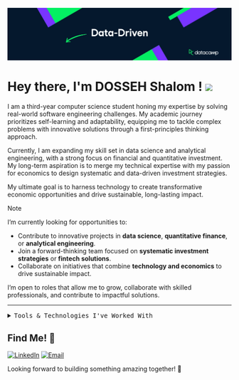 ![banner](.github/assets/Linkedin_Cover_-_Data-Driven_t1tqsx.webp)
# Hey there, I'm DOSSEH Shalom ! <img src="https://github.com/TheDudeThatCode/TheDudeThatCode/blob/master/Assets/Hi.gif" width="29px">

I am a third-year computer science student honing my expertise by solving real-world software engineering challenges. My academic journey prioritizes self-learning and adaptability, equipping me to tackle complex problems with innovative solutions through a first-principles thinking approach.

Currently, I am expanding my skill set in data science and analytical engineering, with a strong focus on financial and quantitative investment. My long-term aspiration is to merge my technical expertise with my passion for economics to design systematic and data-driven investment strategies.

My ultimate goal is to harness technology to create transformative economic opportunities and drive sustainable, long-lasting impact.

> [!NOTE]  
> I’m currently looking for opportunities to:  
> - Contribute to innovative projects in **data science**, **quantitative finance**, or **analytical engineering**.  
> - Join a forward-thinking team focused on **systematic investment strategies** or **fintech solutions**.  
> - Collaborate on initiatives that combine **technology and economics** to drive sustainable impact.  

I’m open to roles that allow me to grow, collaborate with skilled professionals, and contribute to impactful solutions.

---

<details>
<summary><samp>Tools & Technologies I've Worked With</samp></summary>

### <samp>Programming Languages</samp>
- <img src="https://img.icons8.com/color/48/000000/python.png" alt="Python" width="20"/> **Python**  
- <img src="https://img.icons8.com/color/48/000000/javascript.png" alt="JavaScript" width="20"/> **JavaScript** 
- <img src="https://img.icons8.com/color/48/000000/c-plus-plus-logo.png" alt="C++" width="20"/> **C++**
- <img src="https://img.icons8.com/color/48/000000/bash.png" alt="Bash" width="20"/> **Bash Scripting**

### <samp>Frameworks & Libraries</samp>
- <img src="https://th.bing.com/th/id/OIP.jq0y7hxCVAIuZR8zGFfDRgAAAA?rs=1&pid=ImgDetMain" alt="FastAPI" width="20"/> **FastAPI**  
- <img src="https://img.icons8.com/color/48/000000/pandas.png" alt="Pandas" width="20"/> **Pandas**
- <img src="https://img.icons8.com/color/48/000000/numpy.png" alt="Numpy" width="20"/> **Numpy**  
- <img src="https://img.icons8.com/color/48/000000/tensorflow.png" alt="TensorFlow" width="20"/> **TensorFlow**
- <img src="https://th.bing.com/th/id/OIP.ckzi6TrdGgbbYBgrx23BMQHaHa?rs=1&pid=ImgDetMain" alt="Seaborn" width="20"/> **Seaborn**

### <samp>Databases</samp>
- <img src="https://img.icons8.com/color/48/000000/mongodb.png" alt="MongoDB" width="20"/> **MongoDB**  
- <img src="https://img.icons8.com/color/48/000000/sql.png" alt="SQL" width="20"/> **MySQL**  

### <samp>DevOps & Cloud</samp>
- <img src="https://img.icons8.com/color/48/000000/git.png" alt="Git" width="20"/> **Git**, **CI/CD**, **GitHub Actions**
- <img src="https://img.icons8.com/color/48/000000/docker.png" alt="Docker" width="20"/> **Docker**
- <img src="https://th.bing.com/th/id/OIP.7dRuezYSCw8Pl_k2cUKzwwHaHa?w=512&h=512&rs=1&pid=ImgDetMain" alt="Azure" width="20"/> **Azure**
- <img src="https://logos-world.net/wp-content/uploads/2021/02/Google-Cloud-Emblem.png" alt="GCP" width="20"/> **Google Cloud**
- <img src="https://img.icons8.com/color/48/000000/jenkins.png" alt="Jenkins" width="20"/> **Jenkins**
- <img src='https://img.icons8.com/color/48/000000/ansible.png' alt="Ansible" width="20"/> **Ansible**
- <img src='https://img.icons8.com/color/48/000000/kubernetes.png' alt="kubernetes" width="20"/> **kubernetes**

### <samp>Environment</samp>
- <img src="https://img.icons8.com/color/48/000000/github.png" alt="GitHub" width="20"/> **GitHub**
- <img src="https://img.icons8.com/color/48/000000/linux.png" alt="Linux" width="20"/> **Unix/Linux**  

</details>

## Find Me! 📡

[![LinkedIn](https://img.shields.io/badge/LinkedIn-%230077B5.svg?&style=for-the-badge&logo=linkedin&logoColor=white)](https://www.linkedin.com/in/shalom-dosseh-4a484a262/)
[![Email](https://img.shields.io/badge/Email-%23D14836.svg?&style=for-the-badge&logo=gmail&logoColor=white)](mailto:dossehdosseh14@gmail.com)

Looking forward to building something amazing together! 🚀 
